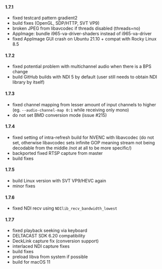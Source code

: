 #### 1.7.1
* fixed testcard pattern gradient2
* build fixes (OpenGL, SDP/HTTP, SVT VP9)
* broken JPEG from libavcodec if threads disabled (threads=no)
* AppImage: bundle i965-va-driver-shaders instead of i965-va-driver
* fixed AppImage GUI crash on Ubuntu 21.10 + compat with Rocky Linux 8.5

#### 1.7.2
* fixed potential problem with multichannel audio when there is a BPS change
* build GitHub builds with NDI 5 by default (user still needs to obtain NDI
  library by itself)

#### 1.7.3
* fixed channel mapping from lesser amount of input channels to higher (eg.
  `--audio-channel-map 0:1` while receiving only mono)
* do not set BMD conversion mode (issue #215)

#### 1.7.4
* fixed setting of intra-refresh build for NVENC with libavcodec (do not set,
  otherwise libavcodec sets infinite GOP meaning stream not being decodable from
  the middle /not at all to be more specific/)
* backported fixed RTSP capture from master
* build fixes

#### 1.7.5
* build Linux version with SVT VP9/HEVC again
* minor fixes

#### 1.7.6
* fixed NDI recv using `NDIlib_recv_bandwidth_lowest`

#### 1.7.7
* fixed playback seeking via keyboard
* DELTACAST SDK 6.20 compatibility
* DeckLink capture fix (conversion support)
* interlaced NDI capture fixes
* build fixes
* preload libva from system if possible
* build for macOS 11

